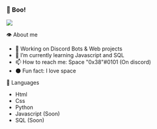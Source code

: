 ### 👻 Boo!

<a href="https://cdn.discordapp.com/attachments/764544721678106654/801916045777829928/tenor_6.gif"><img src="https://cdn.discordapp.com/attachments/764544721678106654/801916045777829928/tenor_6.gif"></a>

👁️ About me 
- 🔭 Working on Discord Bots & Web projects
- 🌱 I’m currently learning Javascript and SQL
- 📫 How to reach me: Space "0x38"#0101 (On discord)
- 🌑 Fun fact: I love space 

🧠 Languages
- Html
- Css
- Python
- Javascript (Soon)
- SQL (Soon)
